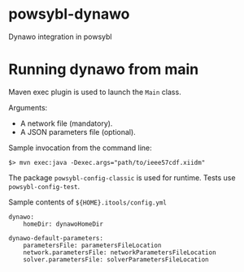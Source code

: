 # powsybl-dynawo
Dynawo integration in powsybl

# Running dynawo from main
Maven exec plugin is used to launch the `Main` class.

Arguments:
 - A network file (mandatory).
 - A JSON parameters file (optional).

Sample invocation from the command line:
```
$> mvn exec:java -Dexec.args="path/to/ieee57cdf.xiidm"
```

The package `powsybl-config-classic` is used for runtime. Tests use `powsybl-config-test`.

Sample contents of `${HOME}.itools/config.yml`
```
dynawo:
    homeDir: dynawoHomeDir

dynawo-default-parameters:
    parametersFile: parametersFileLocation
    network.parametersFile: networkParametersFileLocation
    solver.parametersFile: solverParametersFileLocation
```
